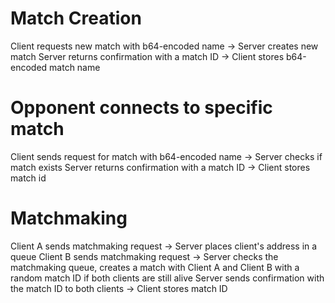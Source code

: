 # Match Creation
Client requests new match with b64-encoded name -> Server creates new match
Server returns confirmation with a match ID -> Client stores b64-encoded match name

# Opponent connects to specific match
Client sends request for match with b64-encoded name -> Server checks if match exists
Server returns confirmation with a match ID -> Client stores match id

# Matchmaking
Client A sends matchmaking request -> Server places client's address in a queue
Client B sends matchmaking request -> Server checks the matchmaking queue, creates a match with Client A and Client B with a random match ID if both clients are still alive
Server sends confirmation with the match ID to both clients -> Client stores match ID